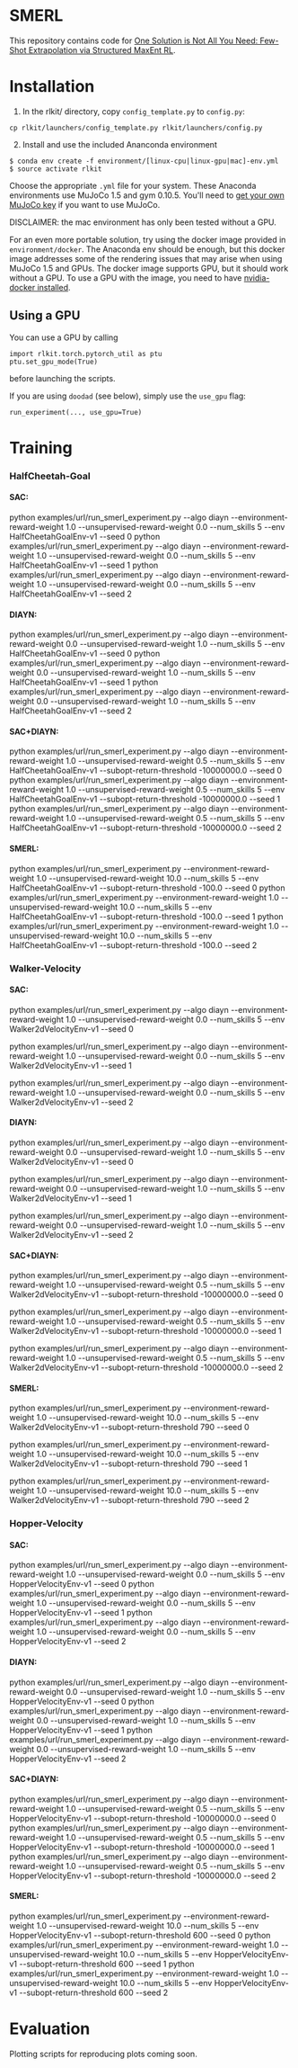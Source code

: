 # SMERL
This repository contains code for [One Solution is Not All You Need: Few-Shot Extrapolation via Structured MaxEnt RL](https://arxiv.org/abs/2010.14484). 

# Installation
1. In the rlkit/ directory, copy `config_template.py` to `config.py`:
```
cp rlkit/launchers/config_template.py rlkit/launchers/config.py
```
2. Install and use the included Ananconda environment
```
$ conda env create -f environment/[linux-cpu|linux-gpu|mac]-env.yml
$ source activate rlkit
```
Choose the appropriate `.yml` file for your system.
These Anaconda environments use MuJoCo 1.5 and gym 0.10.5.
You'll need to [get your own MuJoCo key](https://www.roboti.us/license.html) if you want to use MuJoCo.

DISCLAIMER: the mac environment has only been tested without a GPU.

For an even more portable solution, try using the docker image provided in `environment/docker`.
The Anaconda env should be enough, but this docker image addresses some of the rendering issues that may arise when using MuJoCo 1.5 and GPUs.
The docker image supports GPU, but it should work without a GPU.
To use a GPU with the image, you need to have [nvidia-docker installed](https://github.com/nvidia/nvidia-docker/wiki/Installation-(version-2.0)).

## Using a GPU
You can use a GPU by calling
```
import rlkit.torch.pytorch_util as ptu
ptu.set_gpu_mode(True)
```
before launching the scripts.

If you are using `doodad` (see below), simply use the `use_gpu` flag:
```
run_experiment(..., use_gpu=True)
```

# Training
 
### HalfCheetah-Goal

#### SAC:
python examples/url/run_smerl_experiment.py --algo diayn --environment-reward-weight 1.0 --unsupervised-reward-weight 0.0 --num_skills 5 --env HalfCheetahGoalEnv-v1 --seed 0
python examples/url/run_smerl_experiment.py --algo diayn --environment-reward-weight 1.0 --unsupervised-reward-weight 0.0 --num_skills 5 --env HalfCheetahGoalEnv-v1 --seed 1
python examples/url/run_smerl_experiment.py --algo diayn --environment-reward-weight 1.0 --unsupervised-reward-weight 0.0 --num_skills 5 --env HalfCheetahGoalEnv-v1 --seed 2

#### DIAYN:
python examples/url/run_smerl_experiment.py --algo diayn --environment-reward-weight 0.0 --unsupervised-reward-weight 1.0 --num_skills 5 --env HalfCheetahGoalEnv-v1 --seed 0
python examples/url/run_smerl_experiment.py --algo diayn --environment-reward-weight 0.0 --unsupervised-reward-weight 1.0 --num_skills 5 --env HalfCheetahGoalEnv-v1 --seed 1
python examples/url/run_smerl_experiment.py --algo diayn --environment-reward-weight 0.0 --unsupervised-reward-weight 1.0 --num_skills 5 --env HalfCheetahGoalEnv-v1 --seed 2

#### SAC+DIAYN:
python examples/url/run_smerl_experiment.py --algo diayn --environment-reward-weight 1.0 --unsupervised-reward-weight 0.5 --num_skills 5 --env HalfCheetahGoalEnv-v1 --subopt-return-threshold -10000000.0 --seed 0
python examples/url/run_smerl_experiment.py --algo diayn --environment-reward-weight 1.0 --unsupervised-reward-weight 0.5 --num_skills 5 --env HalfCheetahGoalEnv-v1 --subopt-return-threshold -10000000.0 --seed 1
python examples/url/run_smerl_experiment.py --algo diayn --environment-reward-weight 1.0 --unsupervised-reward-weight 0.5 --num_skills 5 --env HalfCheetahGoalEnv-v1 --subopt-return-threshold -10000000.0 --seed 2

#### SMERL:
python examples/url/run_smerl_experiment.py --environment-reward-weight 1.0 --unsupervised-reward-weight 10.0 --num_skills 5 --env HalfCheetahGoalEnv-v1 --subopt-return-threshold -100.0 --seed 0
python examples/url/run_smerl_experiment.py --environment-reward-weight 1.0 --unsupervised-reward-weight 10.0 --num_skills 5 --env HalfCheetahGoalEnv-v1 --subopt-return-threshold -100.0 --seed 1
python examples/url/run_smerl_experiment.py --environment-reward-weight 1.0 --unsupervised-reward-weight 10.0 --num_skills 5 --env HalfCheetahGoalEnv-v1 --subopt-return-threshold -100.0 --seed 2


### Walker-Velocity


#### SAC:

python examples/url/run_smerl_experiment.py --algo diayn --environment-reward-weight 1.0 --unsupervised-reward-weight 0.0 --num_skills 5 --env Walker2dVelocityEnv-v1 --seed 0

python examples/url/run_smerl_experiment.py --algo diayn --environment-reward-weight 1.0 --unsupervised-reward-weight 0.0 --num_skills 5 --env Walker2dVelocityEnv-v1 --seed 1

python examples/url/run_smerl_experiment.py --algo diayn --environment-reward-weight 1.0 --unsupervised-reward-weight 0.0 --num_skills 5 --env Walker2dVelocityEnv-v1 --seed 2


#### DIAYN:

python examples/url/run_smerl_experiment.py --algo diayn --environment-reward-weight 0.0 --unsupervised-reward-weight 1.0 --num_skills 5 --env Walker2dVelocityEnv-v1 --seed 0

python examples/url/run_smerl_experiment.py --algo diayn --environment-reward-weight 0.0 --unsupervised-reward-weight 1.0 --num_skills 5 --env Walker2dVelocityEnv-v1 --seed 1

python examples/url/run_smerl_experiment.py --algo diayn --environment-reward-weight 0.0 --unsupervised-reward-weight 1.0 --num_skills 5 --env Walker2dVelocityEnv-v1 --seed 2


#### SAC+DIAYN:

python examples/url/run_smerl_experiment.py --algo diayn --environment-reward-weight 1.0 --unsupervised-reward-weight 0.5 --num_skills 5 --env Walker2dVelocityEnv-v1 --subopt-return-threshold -10000000.0 --seed 0

python examples/url/run_smerl_experiment.py --algo diayn --environment-reward-weight 1.0 --unsupervised-reward-weight 0.5 --num_skills 5 --env Walker2dVelocityEnv-v1 --subopt-return-threshold -10000000.0 --seed 1

python examples/url/run_smerl_experiment.py --algo diayn --environment-reward-weight 1.0 --unsupervised-reward-weight 0.5 --num_skills 5 --env Walker2dVelocityEnv-v1 --subopt-return-threshold -10000000.0 --seed 2


#### SMERL:

python examples/url/run_smerl_experiment.py --environment-reward-weight 1.0 --unsupervised-reward-weight 10.0 --num_skills 5 --env Walker2dVelocityEnv-v1 --subopt-return-threshold 790 --seed 0

python examples/url/run_smerl_experiment.py --environment-reward-weight 1.0 --unsupervised-reward-weight 10.0 --num_skills 5 --env Walker2dVelocityEnv-v1 --subopt-return-threshold 790 --seed 1

python examples/url/run_smerl_experiment.py --environment-reward-weight 1.0 --unsupervised-reward-weight 10.0 --num_skills 5 --env Walker2dVelocityEnv-v1 --subopt-return-threshold 790 --seed 2


### Hopper-Velocity

#### SAC:
python examples/url/run_smerl_experiment.py --algo diayn --environment-reward-weight 1.0 --unsupervised-reward-weight 0.0 --num_skills 5 --env HopperVelocityEnv-v1 --seed 0
python examples/url/run_smerl_experiment.py --algo diayn --environment-reward-weight 1.0 --unsupervised-reward-weight 0.0 --num_skills 5 --env HopperVelocityEnv-v1 --seed 1
python examples/url/run_smerl_experiment.py --algo diayn --environment-reward-weight 1.0 --unsupervised-reward-weight 0.0 --num_skills 5 --env HopperVelocityEnv-v1 --seed 2

#### DIAYN:
python examples/url/run_smerl_experiment.py --algo diayn --environment-reward-weight 0.0 --unsupervised-reward-weight 1.0 --num_skills 5 --env HopperVelocityEnv-v1 --seed 0
python examples/url/run_smerl_experiment.py --algo diayn --environment-reward-weight 0.0 --unsupervised-reward-weight 1.0 --num_skills 5 --env HopperVelocityEnv-v1 --seed 1
python examples/url/run_smerl_experiment.py --algo diayn --environment-reward-weight 0.0 --unsupervised-reward-weight 1.0 --num_skills 5 --env HopperVelocityEnv-v1 --seed 2

#### SAC+DIAYN:
python examples/url/run_smerl_experiment.py --algo diayn --environment-reward-weight 1.0 --unsupervised-reward-weight 0.5 --num_skills 5 --env HopperVelocityEnv-v1 --subopt-return-threshold -10000000.0 --seed 0
python examples/url/run_smerl_experiment.py --algo diayn --environment-reward-weight 1.0 --unsupervised-reward-weight 0.5 --num_skills 5 --env HopperVelocityEnv-v1 --subopt-return-threshold -10000000.0 --seed 1
python examples/url/run_smerl_experiment.py --algo diayn --environment-reward-weight 1.0 --unsupervised-reward-weight 0.5 --num_skills 5 --env HopperVelocityEnv-v1 --subopt-return-threshold -10000000.0 --seed 2

#### SMERL:
python examples/url/run_smerl_experiment.py --environment-reward-weight 1.0 --unsupervised-reward-weight 10.0 --num_skills 5 --env HopperVelocityEnv-v1 --subopt-return-threshold 600 --seed 0
python examples/url/run_smerl_experiment.py --environment-reward-weight 1.0 --unsupervised-reward-weight 10.0 --num_skills 5 --env HopperVelocityEnv-v1 --subopt-return-threshold 600 --seed 1
python examples/url/run_smerl_experiment.py --environment-reward-weight 1.0 --unsupervised-reward-weight 10.0 --num_skills 5 --env HopperVelocityEnv-v1 --subopt-return-threshold 600 --seed 2


# Evaluation

Plotting scripts for reproducing plots coming soon.
